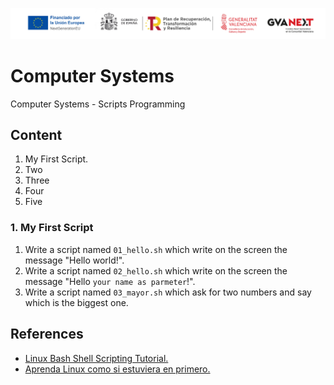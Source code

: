 !["Logotipo Fondo Social Europeo - Next Generation"](/images/Logotipo_ME_FP_GV_FSE.png)
# Computer Systems
Computer Systems - Scripts Programming

## Content
1. My First Script.
2. Two
3. Three
4. Four
5. Five

### 1. My First Script
1. Write a script named `01_hello.sh` which write on the screen the message "Hello world!".
2. Write a script named `02_hello.sh` which write on the screen the message "Hello `your name as parmeter`!".
3. Write a script named `03_mayor.sh` which ask for two numbers and say which is the biggest one.

## References
- [Linux Bash Shell Scripting Tutorial.](https://bash.cyberciti.biz/guide/Main_Page)
- [Aprenda Linux como si estuviera en primero.](https://www.um.es/docencia/barzana/DIVULGACION/INFORMATICA/Aprenda_Linux.pdf)
